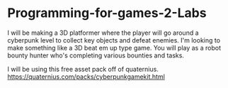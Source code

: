 # Programming-for-games-2-Labs

I will be making a 3D platformer where the player will go around a cyberpunk level to collect key objects and defeat enemies. I'm looking to make something like a 3D beat em up type game. You will play as a robot bounty hunter who's completing various bounties and tasks.

I will be using this free asset pack off of quaternius.
https://quaternius.com/packs/cyberpunkgamekit.html
